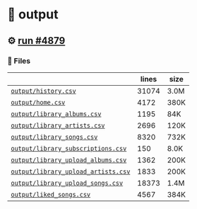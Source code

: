# 📝  output 

## ⚙️ [run #4879](https://github.com/jwenerd/ytm-dl/actions/runs/16767368268)

### 📁 Files

|                                                                         |lines|size|
|-------------------------------------------------------------------------|-----|----|
|[`output/history.csv` ](output/history.csv)                              |31074|3.0M|
|[`output/home.csv` ](output/home.csv)                                    |4172 |380K|
|[`output/library_albums.csv` ](output/library_albums.csv)                |1195 |84K |
|[`output/library_artists.csv` ](output/library_artists.csv)              |2696 |120K|
|[`output/library_songs.csv` ](output/library_songs.csv)                  |8320 |732K|
|[`output/library_subscriptions.csv` ](output/library_subscriptions.csv)  |150  |8.0K|
|[`output/library_upload_albums.csv` ](output/library_upload_albums.csv)  |1362 |200K|
|[`output/library_upload_artists.csv` ](output/library_upload_artists.csv)|1833 |200K|
|[`output/library_upload_songs.csv` ](output/library_upload_songs.csv)    |18373|1.4M|
|[`output/liked_songs.csv` ](output/liked_songs.csv)                      |4567 |384K|